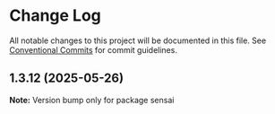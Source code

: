 # Change Log

All notable changes to this project will be documented in this file.
See [Conventional Commits](https://conventionalcommits.org) for commit guidelines.

## 1.3.12 (2025-05-26)

**Note:** Version bump only for package sensai
